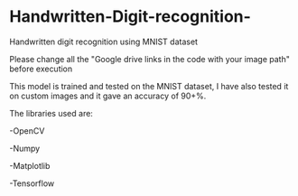 # Handwritten-Digit-recognition-
Handwritten digit recognition using MNIST dataset 

Please change all the "Google drive links in the code with your image path" before execution

This model is trained and tested on the MNIST dataset, I have also tested it on custom images and it gave an accuracy of 90+%.

The libraries used are:

-OpenCV

-Numpy

-Matplotlib

-Tensorflow
